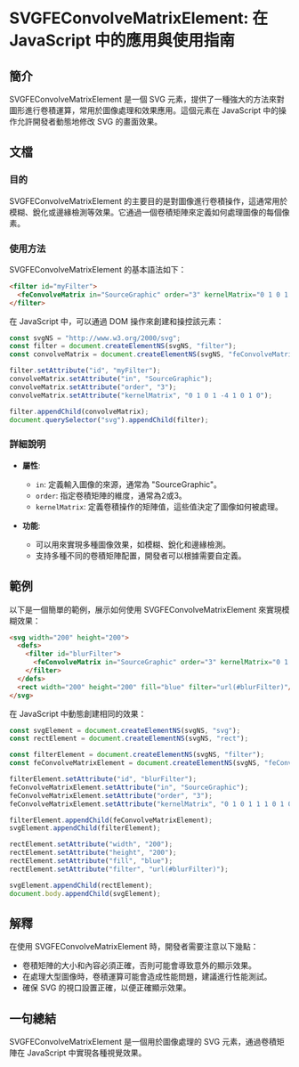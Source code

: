 <!--
Meta Description: # SVGFEConvolveMatrixElement: 在 JavaScript 中的應用與使用指南 ## 簡介 SVGFEConvolveMatrixElement 是一個 SVG 元素，提供了一種強大的方法來對圖形進行卷積運算，常用於圖像處理和效果應用。這個元素在 JavaScript 中的...
Meta Keywords: filter, setattribute, svg, document, svgfeconvolvematrixelement
-->

# SVGFEConvolveMatrixElement: 在 JavaScript 中的應用與使用指南

## 簡介
SVGFEConvolveMatrixElement 是一個 SVG 元素，提供了一種強大的方法來對圖形進行卷積運算，常用於圖像處理和效果應用。這個元素在 JavaScript 中的操作允許開發者動態地修改 SVG 的畫面效果。

## 文檔
### 目的
SVGFEConvolveMatrixElement 的主要目的是對圖像進行卷積操作，這通常用於模糊、銳化或邊緣檢測等效果。它通過一個卷積矩陣來定義如何處理圖像的每個像素。

### 使用方法
SVGFEConvolveMatrixElement 的基本語法如下：

```html
<filter id="myFilter">
  <feConvolveMatrix in="SourceGraphic" order="3" kernelMatrix="0 1 0 1 -4 1 0 1 0"/>
</filter>
```

在 JavaScript 中，可以通過 DOM 操作來創建和操控該元素：

```javascript
const svgNS = "http://www.w3.org/2000/svg";
const filter = document.createElementNS(svgNS, "filter");
const convolveMatrix = document.createElementNS(svgNS, "feConvolveMatrix");

filter.setAttribute("id", "myFilter");
convolveMatrix.setAttribute("in", "SourceGraphic");
convolveMatrix.setAttribute("order", "3");
convolveMatrix.setAttribute("kernelMatrix", "0 1 0 1 -4 1 0 1 0");

filter.appendChild(convolveMatrix);
document.querySelector("svg").appendChild(filter);
```

### 詳細說明
- **屬性**:
  - `in`: 定義輸入圖像的來源，通常為 "SourceGraphic"。
  - `order`: 指定卷積矩陣的維度，通常為2或3。
  - `kernelMatrix`: 定義卷積操作的矩陣值，這些值決定了圖像如何被處理。

- **功能**:
  - 可以用來實現多種圖像效果，如模糊、銳化和邊緣檢測。
  - 支持多種不同的卷積矩陣配置，開發者可以根據需要自定義。

## 範例
以下是一個簡單的範例，展示如何使用 SVGFEConvolveMatrixElement 來實現模糊效果：

```html
<svg width="200" height="200">
  <defs>
    <filter id="blurFilter">
      <feConvolveMatrix in="SourceGraphic" order="3" kernelMatrix="0 1 0 1 1 1 0 1 0"/>
    </filter>
  </defs>
  <rect width="200" height="200" fill="blue" filter="url(#blurFilter)"/>
</svg>
```

在 JavaScript 中動態創建相同的效果：

```javascript
const svgElement = document.createElementNS(svgNS, "svg");
const rectElement = document.createElementNS(svgNS, "rect");

const filterElement = document.createElementNS(svgNS, "filter");
const feConvolveMatrixElement = document.createElementNS(svgNS, "feConvolveMatrix");

filterElement.setAttribute("id", "blurFilter");
feConvolveMatrixElement.setAttribute("in", "SourceGraphic");
feConvolveMatrixElement.setAttribute("order", "3");
feConvolveMatrixElement.setAttribute("kernelMatrix", "0 1 0 1 1 1 0 1 0");

filterElement.appendChild(feConvolveMatrixElement);
svgElement.appendChild(filterElement);

rectElement.setAttribute("width", "200");
rectElement.setAttribute("height", "200");
rectElement.setAttribute("fill", "blue");
rectElement.setAttribute("filter", "url(#blurFilter)");

svgElement.appendChild(rectElement);
document.body.appendChild(svgElement);
```

## 解釋
在使用 SVGFEConvolveMatrixElement 時，開發者需要注意以下幾點：
- 卷積矩陣的大小和內容必須正確，否則可能會導致意外的顯示效果。
- 在處理大型圖像時，卷積運算可能會造成性能問題，建議進行性能測試。
- 確保 SVG 的視口設置正確，以便正確顯示效果。

## 一句總結
SVGFEConvolveMatrixElement 是一個用於圖像處理的 SVG 元素，通過卷積矩陣在 JavaScript 中實現各種視覺效果。